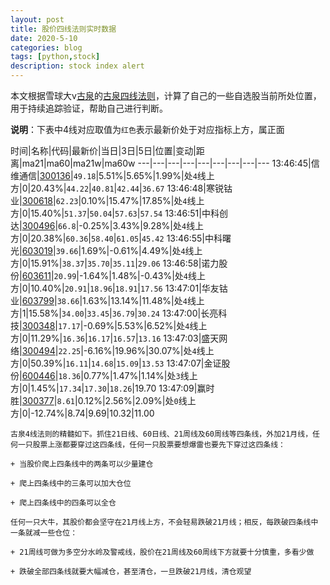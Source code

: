 ```yaml
---
layout: post
title: 股价四线法则实时数据
date: 2020-5-10
categories: blog
tags: [python,stock]
description: stock index alert
---
```



本文根据雪球大v[古泉](https://xueqiu.com/u/7148646888)的[古泉四线法则](https://xueqiu.com/7148646888/130498192)，计算了自己的一些自选股当前所处位置，用于持续追踪验证，帮助自己进行判断。

**说明**：下表中4线对应取值为`红色`表示最新价处于对应指标上方，属正面

时间|名称|代码|最新价|当日|3日|5日|位置|变动|距离|ma21|ma60|ma21w|ma60w
---|---|---|---|---|---|---|---|---
13:46:45|信维通信|[300136](https://xueqiu.com/S/SZ300136)|`49.18`|5.51%|5.65%|1.99%|处`4`线上方|0|20.43%|`44.22`|`40.81`|`42.44`|`36.67`
13:46:48|寒锐钴业|[300618](https://xueqiu.com/S/SZ300618)|`62.23`|0.10%|15.47%|17.85%|处`4`线上方|0|15.40%|`51.37`|`50.04`|`57.63`|`57.54`
13:46:51|中科创达|[300496](https://xueqiu.com/S/SZ300496)|`66.8`|-0.25%|3.43%|9.28%|处`4`线上方|0|20.38%|`60.36`|`58.40`|`61.05`|`45.42`
13:46:55|中科曙光|[603019](https://xueqiu.com/S/SH603019)|`39.66`|1.69%|-0.61%|4.49%|处`4`线上方|0|15.91%|`38.37`|`35.70`|`35.11`|`29.06`
13:46:58|诺力股份|[603611](https://xueqiu.com/S/SH603611)|`20.99`|-1.64%|1.48%|-0.43%|处`4`线上方|0|10.40%|`20.91`|`18.96`|`18.91`|`17.56`
13:47:01|华友钴业|[603799](https://xueqiu.com/S/SH603799)|`38.66`|1.63%|13.14%|11.48%|处`4`线上方|1|15.58%|`34.00`|`33.45`|`36.79`|`30.24`
13:47:00|长亮科技|[300348](https://xueqiu.com/S/SZ300348)|`17.17`|-0.69%|5.53%|6.52%|处`4`线上方|0|11.29%|`16.36`|`16.17`|`16.57`|`13.16`
13:47:03|盛天网络|[300494](https://xueqiu.com/S/SZ300494)|`22.25`|-6.16%|19.96%|30.07%|处`4`线上方|0|50.39%|`16.11`|`14.68`|`15.09`|`13.53`
13:47:07|金证股份|[600446](https://xueqiu.com/S/SH600446)|`18.36`|0.77%|1.47%|1.14%|处`3`线上方|0|1.45%|`17.34`|`17.30`|`18.26`|19.70
13:47:09|赢时胜|[300377](https://xueqiu.com/S/SZ300377)|`8.61`|0.12%|2.56%|2.09%|处`0`线上方|0|-12.74%|8.74|9.69|10.32|11.00

```
古泉4线法则的精髓如下。抓住21日线、60日线、21周线及60周线等四条线，外加21月线，任何一只股票上涨都要穿过这四条线，任何一只股票要想爆雷也要先下穿过这四条线：

+ 当股价爬上四条线中的两条可以少量建仓

+ 爬上四条线中的三条可以加大仓位

+ 爬上四条线中的四条可以全仓

任何一只大牛，其股价都会坚守在21月线上方，不会轻易跌破21月线；相反，每跌破四条线中一条就减一些仓位：

+ 21周线可做为多空分水岭及警戒线，股价在21周线及60周线下方就要十分慎重，多看少做

+ 跌破全部四条线就要大幅减仓，甚至清仓，一旦跌破21月线，清仓观望
```